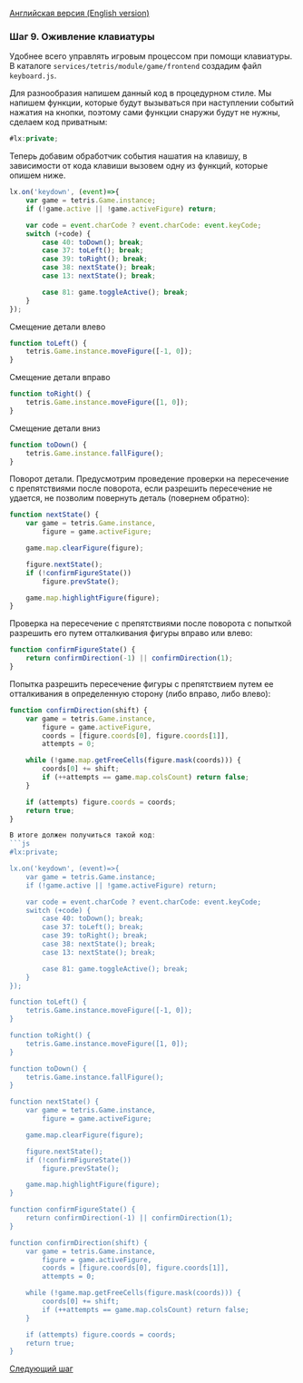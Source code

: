 [Английская версия (English version)](https://github.com/epicoon/lx-doc-articles/blob/master/en/app-dev/expl1/9_keyboard.md)

### Шаг 9. Оживление клавиатуры

Удобнее всего управлять игровым процессом при помощи клавиатуры. В каталоге `services/tetris/module/game/frontend` создадим файл `keyboard.js`.

Для разнообразия напишем данный код в процедурном стиле. Мы напишем функции, которые будут вызываться при наступлении событий нажатия на кнопки, поэтому сами функции снаружи будут не нужны, сделаем код приватным:
```js
#lx:private;
```

Теперь добавим обработчик события нашатия на клавишу, в зависимости от кода клавиши вызовем одну из функций, которые опишем ниже.
```js
lx.on('keydown', (event)=>{
	var game = tetris.Game.instance;
	if (!game.active || !game.activeFigure) return;

	var code = event.charCode ? event.charCode: event.keyCode;
	switch (+code) {
		case 40: toDown(); break;
		case 37: toLeft(); break;
		case 39: toRight(); break;
		case 38: nextState(); break;
		case 13: nextState(); break;

		case 81: game.toggleActive(); break;
	}
});
```

Смещение детали влево
```js
function toLeft() {
	tetris.Game.instance.moveFigure([-1, 0]);
}
```

Смещение детали вправо
```js
function toRight() {
	tetris.Game.instance.moveFigure([1, 0]);
}
```

Смещение детали вниз
```js
function toDown() {
	tetris.Game.instance.fallFigure();
}
```

Поворот детали. Предусмотрим проведение проверки на пересечение с препятствиями после поворота, если разрешить пересечение не удается, не позволим повернуть деталь (повернем обратно):
```js
function nextState() {
	var game = tetris.Game.instance,
		figure = game.activeFigure;

	game.map.clearFigure(figure);

	figure.nextState();
	if (!confirmFigureState())
		figure.prevState();

	game.map.highlightFigure(figure);
}
```

Проверка на пересечение с препятствиями после поворота с попыткой разрешить его путем отталкивания фигуры вправо или влево:
```js
function confirmFigureState() {
	return confirmDirection(-1) || confirmDirection(1);
}
```

Попытка разрешить пересечение фигуры с препятствием путем ее отталкивания в определенную сторону (либо вправо, либо влево):
```js
function confirmDirection(shift) {
	var game = tetris.Game.instance,
		figure = game.activeFigure,
		coords = [figure.coords[0], figure.coords[1]],
		attempts = 0;

	while (!game.map.getFreeCells(figure.mask(coords))) {
		coords[0] += shift;
		if (++attempts == game.map.colsCount) return false;
	}

	if (attempts) figure.coords = coords;
	return true;
}

В итоге должен получиться такой код:
```js
#lx:private;

lx.on('keydown', (event)=>{
	var game = tetris.Game.instance;
	if (!game.active || !game.activeFigure) return;

	var code = event.charCode ? event.charCode: event.keyCode;
	switch (+code) {
		case 40: toDown(); break;
		case 37: toLeft(); break;
		case 39: toRight(); break;
		case 38: nextState(); break;
		case 13: nextState(); break;

		case 81: game.toggleActive(); break;
	}
});

function toLeft() {
	tetris.Game.instance.moveFigure([-1, 0]);
}

function toRight() {
	tetris.Game.instance.moveFigure([1, 0]);
}

function toDown() {
	tetris.Game.instance.fallFigure();
}

function nextState() {
	var game = tetris.Game.instance,
		figure = game.activeFigure;

	game.map.clearFigure(figure);

	figure.nextState();
	if (!confirmFigureState())
		figure.prevState();

	game.map.highlightFigure(figure);
}

function confirmFigureState() {
	return confirmDirection(-1) || confirmDirection(1);
}

function confirmDirection(shift) {
	var game = tetris.Game.instance,
		figure = game.activeFigure,
		coords = [figure.coords[0], figure.coords[1]],
		attempts = 0;

	while (!game.map.getFreeCells(figure.mask(coords))) {
		coords[0] += shift;
		if (++attempts == game.map.colsCount) return false;
	}

	if (attempts) figure.coords = coords;
	return true;
}

```

[Следующий шаг](https://github.com/epicoon/lx-doc-articles/blob/master/ru/app-dev/expl1/10_game_complete.md)
